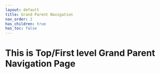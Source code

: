 ```yaml
---
layout: default
title: Grand Parent Navigation
nav_order: 2
has_children: true
has_toc: false
---
```


# This is Top/First level Grand Parent Navigation Page #